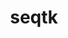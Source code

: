 ---
title: "seqtk"
layout: cache
categories: [package, develop]
meta: {"versions": ["1.4"], "compilers": ["gcc@=7.3.1"], "oss": ["amzn2"], "platforms": ["linux"], "targets": ["aarch64", "neoverse_n1", "x86_64_v3"], "stacks": ["aws-isc", "aws-isc-aarch64", "root"], "num_specs": 6, "num_specs_by_stack": {"root": 6, "aws-isc-aarch64": 4, "aws-isc": 2}}
spec_details: [{"hash": "7n6mr6t772m675hhizuvl2qrqcxfhwna", "compiler": "gcc@=7.3.1", "versions": ["1.4"], "os": "amzn2", "platform": "linux", "target": "aarch64", "variants": ["build_system=generic"], "stacks": ["root", "aws-isc-aarch64"], "size": "-", "tarball": "https://binaries.spack.io/develop/build_cache/linux-amzn2-aarch64/gcc-7.3.1/seqtk-1.4/linux-amzn2-aarch64-gcc-7.3.1-seqtk-1.4-7n6mr6t772m675hhizuvl2qrqcxfhwna.spack"}, {"hash": "omtgygl42aft37towv23d46qdayv22on", "compiler": "gcc@=7.3.1", "versions": ["1.4"], "os": "amzn2", "platform": "linux", "target": "aarch64", "variants": ["build_system=generic"], "stacks": ["root", "aws-isc-aarch64"], "size": "-", "tarball": "https://binaries.spack.io/develop/build_cache/linux-amzn2-aarch64/gcc-7.3.1/seqtk-1.4/linux-amzn2-aarch64-gcc-7.3.1-seqtk-1.4-omtgygl42aft37towv23d46qdayv22on.spack"}, {"hash": "yq4us4bxc3j7tlkaw3vp6i5lji335k2q", "compiler": "gcc@=7.3.1", "versions": ["1.4"], "os": "amzn2", "platform": "linux", "target": "neoverse_n1", "variants": ["build_system=generic"], "stacks": ["root", "aws-isc-aarch64"], "size": "-", "tarball": "https://binaries.spack.io/develop/build_cache/linux-amzn2-neoverse_n1/gcc-7.3.1/seqtk-1.4/linux-amzn2-neoverse_n1-gcc-7.3.1-seqtk-1.4-yq4us4bxc3j7tlkaw3vp6i5lji335k2q.spack"}, {"hash": "qkxqyhbxiuy47wlte3z5g4l5w7kqgzmg", "compiler": "gcc@=7.3.1", "versions": ["1.4"], "os": "amzn2", "platform": "linux", "target": "neoverse_n1", "variants": ["build_system=generic"], "stacks": ["root", "aws-isc-aarch64"], "size": "-", "tarball": "https://binaries.spack.io/develop/build_cache/linux-amzn2-neoverse_n1/gcc-7.3.1/seqtk-1.4/linux-amzn2-neoverse_n1-gcc-7.3.1-seqtk-1.4-qkxqyhbxiuy47wlte3z5g4l5w7kqgzmg.spack"}, {"hash": "ysnh5um77qlzajaiy6gdel7i4tgdb3eu", "compiler": "gcc@=7.3.1", "versions": ["1.4"], "os": "amzn2", "platform": "linux", "target": "x86_64_v3", "variants": ["build_system=generic"], "stacks": ["aws-isc", "root"], "size": "-", "tarball": "https://binaries.spack.io/develop/build_cache/linux-amzn2-x86_64_v3/gcc-7.3.1/seqtk-1.4/linux-amzn2-x86_64_v3-gcc-7.3.1-seqtk-1.4-ysnh5um77qlzajaiy6gdel7i4tgdb3eu.spack"}, {"hash": "kuubmkyhdfgcsu45qwujn2itidmihdb7", "compiler": "gcc@=7.3.1", "versions": ["1.4"], "os": "amzn2", "platform": "linux", "target": "x86_64_v3", "variants": ["build_system=generic"], "stacks": ["aws-isc", "root"], "size": "-", "tarball": "https://binaries.spack.io/develop/build_cache/linux-amzn2-x86_64_v3/gcc-7.3.1/seqtk-1.4/linux-amzn2-x86_64_v3-gcc-7.3.1-seqtk-1.4-kuubmkyhdfgcsu45qwujn2itidmihdb7.spack"}]
---